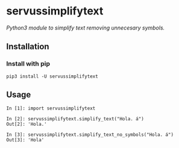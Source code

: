 # servussimplifytext
*Python3 module to simplify text removing unnecesary symbols.*

## Installation
### Install with pip
```
pip3 install -U servussimplifytext
```

## Usage
```
In [1]: import servussimplifytext

In [2]: servussimplifytext.simplify_text("Hola. á")
Out[2]: 'Hola.'

In [3]: servussimplifytext.simplify_text_no_symbols("Hola. á")
Out[3]: 'Hola'
```
